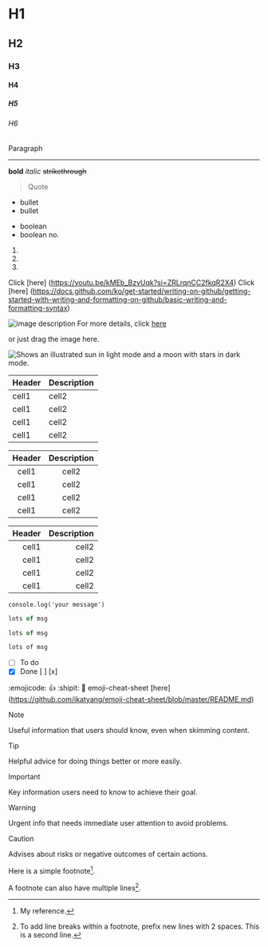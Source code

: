 <!-- Heading -->

# H1

## H2

### H3

#### H4

##### H5

###### H6

Paragraph

<!-- Line == 3 underbars -->

---

<!-- Text attributes -->

**bold**
_italic_
~~strikethrough~~

> Quote

- bullet
- bullet

* boolean
* boolean
  no.

1.
2.
3.

<!--Link -->

Click [here] (https://youtu.be/kMEb_BzyUqk?si=ZRLrqnCC2fkqR2X4)
Click [here] (https://docs.github.com/ko/get-started/writing-on-github/getting-started-with-writing-and-formatting-on-github/basic-writing-and-formatting-syntax)

<!--Image-->

![image description](https://myoctocat.com/assets/images/base-octocat.svg)
For more details, click [here](https://docs.github.com/ko/get-started/writing-on-github/getting-started-with-writing-and-formatting-on-github/basic-writing-and-formatting-syntax#images)

or just drag the image here.

<picture>
  <source media="(prefers-color-scheme: dark)" srcset="https://user-images.githubusercontent.com/25423296/163456776-7f95b81a-f1ed-45f7-b7ab-8fa810d529fa.png">
  <source media="(prefers-color-scheme: light)" srcset="https://user-images.githubusercontent.com/25423296/163456779-a8556205-d0a5-45e2-ac17-42d089e3c3f8.png">
  <img alt="Shows an illustrated sun in light mode and a moon with stars in dark mode." src="https://user-images.githubusercontent.com/25423296/163456779-a8556205-d0a5-45e2-ac17-42d089e3c3f8.png">
</picture>

<!--Table-->

| Header | Description |
| ------ | ----------- |
| cell1  | cell2       |
| cell1  | cell2       |
| cell1  | cell2       |
| cell1  | cell2       |

| Header | Description |
| :----: | :---------: |
| cell1  |    cell2    |
| cell1  |    cell2    |
| cell1  |    cell2    |
| cell1  |    cell2    |

| Header | Description |
| -----: | ----------: |
|  cell1 |       cell2 |
|  cell1 |       cell2 |
|  cell1 |       cell2 |
|  cell1 |       cell2 |

<!--Code-->

`console.log('your message')`

```js
lots of msg
```

```ts
lots of msg
```

```kotlin
lots of msg
```

<!--Checklist -->

- [ ] To do
- [x] Done
      [ ]
      [x]

<!--Emoji-->

:emojicode:
:+1:
:shipit:
:fries:
emoji-cheat-sheet [here] (https://github.com/ikatyang/emoji-cheat-sheet/blob/master/README.md)

<!--Warning-->

> [!NOTE]
> Useful information that users should know, even when skimming content.

> [!TIP]
> Helpful advice for doing things better or more easily.

> [!IMPORTANT]
> Key information users need to know to achieve their goal.

> [!WARNING]
> Urgent info that needs immediate user attention to avoid problems.

> [!CAUTION]
> Advises about risks or negative outcomes of certain actions.

<!--Footnote-->

Here is a simple footnote[^1].

A footnote can also have multiple lines[^2].

[^1]: My reference.
[^2]:
    To add line breaks within a footnote, prefix new lines with 2 spaces.
    This is a second line.
